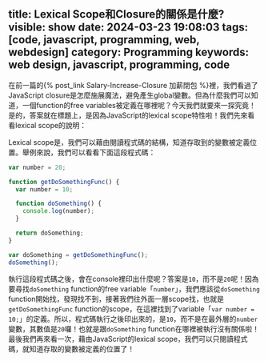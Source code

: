 title: Lexical Scope和Closure的關係是什麼?
visible: show
date: 2024-03-23 19:08:03
tags: [code, javascript, programming, web, webdesign]
category: Programming
keywords: web design, javascript, programming, code
---
在前一篇的{% post_link Salary-Increase-Closure 加薪閉包 %}裡，我們看過了JavaScript closure是怎麼施展魔法，避免產生global變數。但為什麼我們可以知道，一個function的free variables被定義在哪裡呢？今天我們就要來一探究竟！是的，答案就在標題上，是因為JavaScript的lexical scope特性啦！我們先來看看lexical scope的說明：
<!-- more -->
Lexical scope是，我們可以藉由閱讀程式碼的結構，知道存取到的變數被定義位置。舉例來說，我們可以看看下面這段程式碼：
```javascript
var number = 20;

function getDoSomethingFunc() {
  var number = 10;

  function doSomething() {
    console.log(number);
  }

  return doSomething;
}

var doSomething = getDoSomethingFunc();
doSomething();
```
執行這段程式碼之後，會在console裡印出什麼呢？答案是`10`，而不是`20`呢！因為要尋找`doSomething` function的free variable「`number`」，我們應該從`doSomething` function開始找，發現找不到，接著我們往外面一層scope找，也就是`getDoSomethingFunc` function的scope，在這裡找到了variable「`var number = 10;`」的定義。所以，程式碼執行之後印出來的，是`10`，而不是在最外層的`number`變數，其數值是`20`囉！也就是跟`doSomething` function在哪裡被執行沒有關係啦！
最後我們再來看一次，藉由JavaScript的lexical scope，我們可以只閱讀程式碼，就知道存取的變數被定義的位置了！
